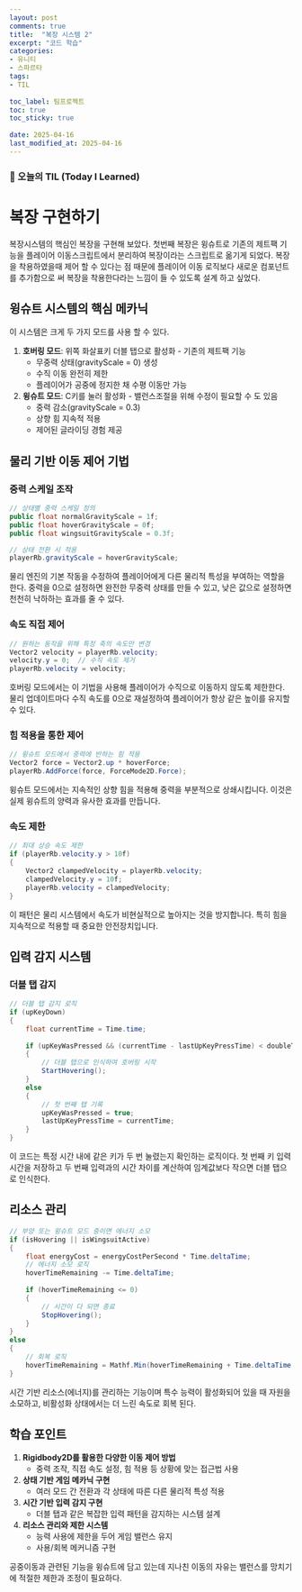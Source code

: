 ```yaml
---
layout: post
comments: true
title:  "복장 시스템 2"
excerpt: "코드 학습"
categories: 
- 유니티
- 스파르타
tags:
- TIL
 
toc_label: 팀프로젝트
toc: true
toc_sticky: true
 
date: 2025-04-16
last_modified_at: 2025-04-16
---
```


### 📆 오늘의 TIL (Today I Learned)

# 복장 구현하기

복장시스템의 핵심인 복장을 구현해 보았다. 첫번째 복장은 윙슈트로 기존의 제트팩 기능을 플레이어 이동스크립트에서 분리하여 복장이라는 스크립트로 옮기게 되었다. 복장을 착용하였을때 제어 할 수 있다는 점 때문에 플레이어 이동 로직보다 새로운 컴포넌트를 추가함으로 써 복장을 착용한다라는 느낌이 들 수 있도록 설계 하고 싶었다.

## 윙슈트 시스템의 핵심 메카닉

이 시스템은 크게 두 가지 모드를 사용 할 수 있다.

1. **호버링 모드**: 위쪽 화살표키 더블 탭으로 활성화 - 기존의 제트팩 기능
   - 무중력 상태(gravityScale = 0) 생성
   - 수직 이동 완전히 제한
   - 플레이어가 공중에 정지한 채 수평 이동만 가능
2. **윙슈트 모드**: C키를 눌러 활성화 - 밸런스조절을 위해 수정이 필요할 수 도 있음
   - 중력 감소(gravityScale = 0.3)
   - 상향 힘 지속적 적용
   - 제어된 글라이딩 경험 제공

## 물리 기반 이동 제어 기법

### 중력 스케일 조작

```csharp
// 상태별 중력 스케일 정의
public float normalGravityScale = 1f;
public float hoverGravityScale = 0f;
public float wingsuitGravityScale = 0.3f;

// 상태 전환 시 적용
playerRb.gravityScale = hoverGravityScale;
```

물리 엔진의 기본 작동을 수정하여 플레이어에게 다른 물리적 특성을 부여하는 역할을 한다.  중력을 0으로 설정하면 완전한 무중력 상태를 만들 수 있고, 낮은 값으로 설정하면 천천히 낙하하는 효과를 줄 수 있다.

### 속도 직접 제어

```csharp
// 원하는 동작을 위해 특정 축의 속도만 변경
Vector2 velocity = playerRb.velocity;
velocity.y = 0;  // 수직 속도 제거
playerRb.velocity = velocity;
```

호버링 모드에서는 이 기법을 사용해 플레이어가 수직으로 이동하지 않도록 제한한다. 물리 업데이트마다 수직 속도를 0으로 재설정하여 플레이어가 항상 같은 높이를 유지할 수 있다.

### 힘 적용을 통한 제어

```csharp
// 윙슈트 모드에서 중력에 반하는 힘 적용
Vector2 force = Vector2.up * hoverForce;
playerRb.AddForce(force, ForceMode2D.Force);
```

윙슈트 모드에서는 지속적인 상향 힘을 적용해 중력을 부분적으로 상쇄시킵니다. 이것은 실제 윙슈트의 양력과 유사한 효과를 만듭니다.

### 속도 제한

```csharp
// 최대 상승 속도 제한
if (playerRb.velocity.y > 10f)
{
    Vector2 clampedVelocity = playerRb.velocity;
    clampedVelocity.y = 10f;
    playerRb.velocity = clampedVelocity;
}
```

이 패턴은 물리 시스템에서 속도가 비현실적으로 높아지는 것을 방지합니다. 특히 힘을 지속적으로 적용할 때 중요한 안전장치입니다.

## 입력 감지 시스템

### 더블 탭 감지

```csharp
// 더블 탭 감지 로직
if (upKeyDown)
{
    float currentTime = Time.time;
    
    if (upKeyWasPressed && (currentTime - lastUpKeyPressTime) < doubleTapTimeThreshold)
    {
        // 더블 탭으로 인식하여 호버링 시작
        StartHovering();
    }
    else
    {
        // 첫 번째 탭 기록
        upKeyWasPressed = true;
        lastUpKeyPressTime = currentTime;
    }
}
```

이 코드는 특정 시간 내에 같은 키가 두 번 눌렸는지 확인하는 로직이다. 첫 번째 키 입력 시간을 저장하고 두 번째 입력과의 시간 차이를 계산하여 임계값보다 작으면 더블 탭으로 인식한다.

## 리소스 관리

```csharp
// 부양 또는 윙슈트 모드 중이면 에너지 소모
if (isHovering || isWingsuitActive)
{
    float energyCost = energyCostPerSecond * Time.deltaTime;
    // 에너지 소모 로직
    hoverTimeRemaining -= Time.deltaTime;
    
    if (hoverTimeRemaining <= 0)
    {
        // 시간이 다 되면 종료
        StopHovering();
    }
}
else
{
    // 회복 로직
    hoverTimeRemaining = Mathf.Min(hoverTimeRemaining + Time.deltaTime * 0.5f, hoverDuration);
}
```

시간 기반 리소스(에너지)를 관리하는 기능이며 특수 능력이 활성화되어 있을 때 자원을 소모하고, 비활성화 상태에서는 더 느린 속도로 회복 된다.

## 학습 포인트

1. **Rigidbody2D를 활용한 다양한 이동 제어 방법**
   - 중력 조작, 직접 속도 설정, 힘 적용 등 상황에 맞는 접근법 사용
2. **상태 기반 게임 메카닉 구현**
   - 여러 모드 간 전환과 각 상태에 따른 다른 물리적 특성 적용
3. **시간 기반 입력 감지 구현**
   - 더블 탭과 같은 복잡한 입력 패턴을 감지하는 시스템 설계
4. **리소스 관리와 제한 시스템**
   - 능력 사용에 제한을 두어 게임 밸런스 유지
   - 사용/회복 메커니즘 구현

공중이동과 관련된 기능을 윙슈트에 담고 있는데 지나친 이동의 자유는 밸런스를 망치기에 적절한 제한과 조정이 필요하다. 
